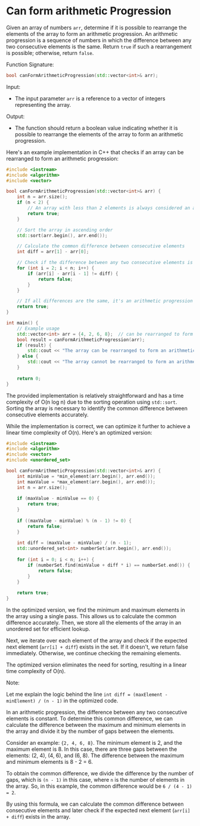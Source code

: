 # Can form arithmetic Progression

Given an array of numbers `arr`, determine if it is possible to rearrange the elements of the array to form an arithmetic progression. An arithmetic progression is a sequence of numbers in which the difference between any two consecutive elements is the same. Return `true` if such a rearrangement is possible; otherwise, return `false`.

Function Signature:

```cpp
bool canFormArithmeticProgression(std::vector<int>& arr);
```

Input:

* The input parameter `arr` is a reference to a vector of integers representing the array.

Output:

* The function should return a boolean value indicating whether it is possible to rearrange the elements of the array to form an arithmetic progression.

Here's an example implementation in C++ that checks if an array can be rearranged to form an arithmetic progression:

```cpp
#include <iostream>
#include <algorithm>
#include <vector>

bool canFormArithmeticProgression(std::vector<int>& arr) {
    int n = arr.size();
    if (n < 2) {
        // An array with less than 2 elements is always considered an arithmetic progression
        return true;
    }

    // Sort the array in ascending order
    std::sort(arr.begin(), arr.end());

    // Calculate the common difference between consecutive elements
    int diff = arr[1] - arr[0];

    // Check if the difference between any two consecutive elements is the same
    for (int i = 2; i < n; i++) {
        if (arr[i] - arr[i - 1] != diff) {
            return false;
        }
    }

    // If all differences are the same, it's an arithmetic progression
    return true;
}

int main() {
    // Example usage
    std::vector<int> arr = {4, 2, 6, 8};  // can be rearranged to form an arithmetic progression: {2, 4, 6, 8}
    bool result = canFormArithmeticProgression(arr);
    if (result) {
        std::cout << "The array can be rearranged to form an arithmetic progression.\n";
    } else {
        std::cout << "The array cannot be rearranged to form an arithmetic progression.\n";
    }
    
    return 0;
}

```

The provided implementation is relatively straightforward and has a time complexity of O(n log n) due to the sorting operation using `std::sort`. Sorting the array is necessary to identify the common difference between consecutive elements accurately.

While the implementation is correct, we can optimize it further to achieve a linear time complexity of O(n). Here's an optimized version:

```cpp
#include <iostream>
#include <algorithm>
#include <vector>
#include <unordered_set>

bool canFormArithmeticProgression(std::vector<int>& arr) {
    int minValue = *min_element(arr.begin(), arr.end());
    int maxValue = *max_element(arr.begin(), arr.end());
    int n = arr.size();
    
    if (maxValue - minValue == 0) {
        return true;
    }
    
    if ((maxValue - minValue) % (n - 1) != 0) {
        return false;
    }
    
    int diff = (maxValue - minValue) / (n - 1);
    std::unordered_set<int> numberSet(arr.begin(), arr.end());
    
    for (int i = 0; i < n; i++) {
        if (numberSet.find(minValue + diff * i) == numberSet.end()) {
            return false;
        }
    }
    
    return true;
}
```

In the optimized version, we find the minimum and maximum elements in the array using a single pass. This allows us to calculate the common difference accurately. Then, we store all the elements of the array in an unordered set for efficient lookup.

Next, we iterate over each element of the array and check if the expected next element (`arr[i] + diff`) exists in the set. If it doesn't, we return false immediately. Otherwise, we continue checking the remaining elements.

The optimized version eliminates the need for sorting, resulting in a linear time complexity of O(n).

Note:

Let me explain the logic behind the line `int diff = (maxElement - minElement) / (n - 1)` in the optimized code.

In an arithmetic progression, the difference between any two consecutive elements is constant. To determine this common difference, we can calculate the difference between the maximum and minimum elements in the array and divide it by the number of gaps between the elements.

Consider an example: `{2, 4, 6, 8}`. The minimum element is 2, and the maximum element is 8. In this case, there are three gaps between the elements: (2, 4), (4, 6), and (6, 8). The difference between the maximum and minimum elements is 8 - 2 = 6.

To obtain the common difference, we divide the difference by the number of gaps, which is `(n - 1)` in this case, where `n` is the number of elements in the array. So, in this example, the common difference would be `6 / (4 - 1) = 2`.

By using this formula, we can calculate the common difference between consecutive elements and later check if the expected next element (`arr[i] + diff`) exists in the array.
